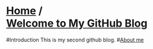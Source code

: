 [**Home**](http://bbxytl.github.io) /   
[**Welcome to My GitHub Blog**](https://github.com/bbxytl/bbxytl.github.com/blob/master/blog/README.md#home--githubblog)
=================
#Introduction
This is my second github blog.
#[About me](https://github.com/bbxytl/bbxytl.github.com/tree/master/blog/pages/pro/README.md#githubblog)
